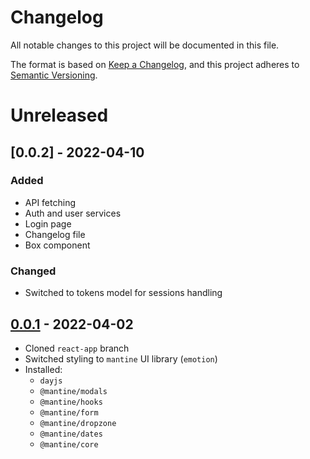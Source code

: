 # Changelog

All notable changes to this project will be documented in this file.

The format is based on [Keep a Changelog](https://keepachangelog.com/en/1.0.0/), and this project adheres to [Semantic Versioning](https://semver.org/spec/v2.0.0.html).

# Unreleased

## [0.0.2] - 2022-04-10

### Added

- API fetching
- Auth and user services
- Login page
- Changelog file
- Box component

### Changed

- Switched to tokens model for sessions handling

## [0.0.1] - 2022-04-02

- Cloned `react-app` branch
- Switched styling to `mantine` UI library (`emotion`)
- Installed:
  - `dayjs`
  - `@mantine/modals`
  - `@mantine/hooks`
  - `@mantine/form`
  - `@mantine/dropzone`
  - `@mantine/dates`
  - `@mantine/core`

[0.0.1]: https://github.com/IsmaelTrentin/react-app/releases/tag/v0.0.1
[0.0.1]: https://github.com/IsmaelTrentin/react-app/releases/tag/v0.0.2
